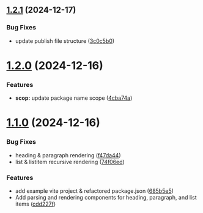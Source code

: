 ## [1.2.1](https://github.com/JeelGajera/jspdf-md-renderer/compare/v1.2.0...v1.2.1) (2024-12-17)


### Bug Fixes

* update publish file structure ([3c0c5b0](https://github.com/JeelGajera/jspdf-md-renderer/commit/3c0c5b023f226e554daacb9dda95c3520535bb5e))



# [1.2.0](https://github.com/JeelGajera/jspdf-md-renderer/compare/v1.1.0...v1.2.0) (2024-12-16)


### Features

* **scop:** update package name scope ([4cba74a](https://github.com/JeelGajera/jspdf-md-renderer/commit/4cba74a5d1f9756544d22517cfa90ae3bcab3cab))



# [1.1.0](https://github.com/JeelGajera/jspdf-md-renderer/compare/cdd227fac377a0a9aa34c8076d43cee76bc2de8e...v1.1.0) (2024-12-16)


### Bug Fixes

* heading & paragraph rendering ([f47da44](https://github.com/JeelGajera/jspdf-md-renderer/commit/f47da44e5b96d677e63b58c90bdf17e03031ab88))
* list & listitem recursive rendering ([74f06ed](https://github.com/JeelGajera/jspdf-md-renderer/commit/74f06edc5aa9a4e8bb06231b6208ced7bc9cb121))


### Features

* add example vite project & refactored package.json ([685b5e5](https://github.com/JeelGajera/jspdf-md-renderer/commit/685b5e5a9aa7c7728b1bf5f80325aee2def08473))
* Add parsing and rendering components for heading, paragraph, and list items ([cdd227f](https://github.com/JeelGajera/jspdf-md-renderer/commit/cdd227fac377a0a9aa34c8076d43cee76bc2de8e))



